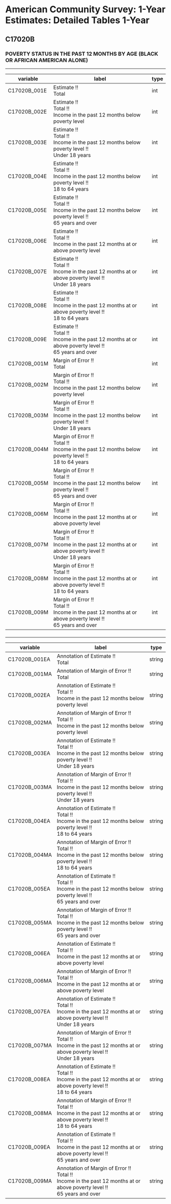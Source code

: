 # American Community Survey: 1-Year Estimates: Detailed Tables 1-Year

## C17020B

### POVERTY STATUS IN THE PAST 12 MONTHS BY AGE (BLACK OR AFRICAN AMERICAN ALONE)

___

| variable | label | type |
| ----- | ----- | ----- |
| C17020B_001E | Estimate !!<br>Total | int |
| C17020B_002E | Estimate !!<br>Total !!<br>Income in the past 12 months below poverty level | int |
| C17020B_003E | Estimate !!<br>Total !!<br>Income in the past 12 months below poverty level !!<br>Under 18 years | int |
| C17020B_004E | Estimate !!<br>Total !!<br>Income in the past 12 months below poverty level !!<br>18 to 64 years | int |
| C17020B_005E | Estimate !!<br>Total !!<br>Income in the past 12 months below poverty level !!<br>65 years and over | int |
| C17020B_006E | Estimate !!<br>Total !!<br>Income in the past 12 months at or above poverty level | int |
| C17020B_007E | Estimate !!<br>Total !!<br>Income in the past 12 months at or above poverty level !!<br>Under 18 years | int |
| C17020B_008E | Estimate !!<br>Total !!<br>Income in the past 12 months at or above poverty level !!<br>18 to 64 years | int |
| C17020B_009E | Estimate !!<br>Total !!<br>Income in the past 12 months at or above poverty level !!<br>65 years and over | int |
| C17020B_001M | Margin of Error !!<br>Total | int |
| C17020B_002M | Margin of Error !!<br>Total !!<br>Income in the past 12 months below poverty level | int |
| C17020B_003M | Margin of Error !!<br>Total !!<br>Income in the past 12 months below poverty level !!<br>Under 18 years | int |
| C17020B_004M | Margin of Error !!<br>Total !!<br>Income in the past 12 months below poverty level !!<br>18 to 64 years | int |
| C17020B_005M | Margin of Error !!<br>Total !!<br>Income in the past 12 months below poverty level !!<br>65 years and over | int |
| C17020B_006M | Margin of Error !!<br>Total !!<br>Income in the past 12 months at or above poverty level | int |
| C17020B_007M | Margin of Error !!<br>Total !!<br>Income in the past 12 months at or above poverty level !!<br>Under 18 years | int |
| C17020B_008M | Margin of Error !!<br>Total !!<br>Income in the past 12 months at or above poverty level !!<br>18 to 64 years | int |
| C17020B_009M | Margin of Error !!<br>Total !!<br>Income in the past 12 months at or above poverty level !!<br>65 years and over | int |
### 

___

| variable | label | type |
| ----- | ----- | ----- |
| C17020B_001EA | Annotation of Estimate !!<br>Total | string |
| C17020B_001MA | Annotation of Margin of Error !!<br>Total | string |
| C17020B_002EA | Annotation of Estimate !!<br>Total !!<br>Income in the past 12 months below poverty level | string |
| C17020B_002MA | Annotation of Margin of Error !!<br>Total !!<br>Income in the past 12 months below poverty level | string |
| C17020B_003EA | Annotation of Estimate !!<br>Total !!<br>Income in the past 12 months below poverty level !!<br>Under 18 years | string |
| C17020B_003MA | Annotation of Margin of Error !!<br>Total !!<br>Income in the past 12 months below poverty level !!<br>Under 18 years | string |
| C17020B_004EA | Annotation of Estimate !!<br>Total !!<br>Income in the past 12 months below poverty level !!<br>18 to 64 years | string |
| C17020B_004MA | Annotation of Margin of Error !!<br>Total !!<br>Income in the past 12 months below poverty level !!<br>18 to 64 years | string |
| C17020B_005EA | Annotation of Estimate !!<br>Total !!<br>Income in the past 12 months below poverty level !!<br>65 years and over | string |
| C17020B_005MA | Annotation of Margin of Error !!<br>Total !!<br>Income in the past 12 months below poverty level !!<br>65 years and over | string |
| C17020B_006EA | Annotation of Estimate !!<br>Total !!<br>Income in the past 12 months at or above poverty level | string |
| C17020B_006MA | Annotation of Margin of Error !!<br>Total !!<br>Income in the past 12 months at or above poverty level | string |
| C17020B_007EA | Annotation of Estimate !!<br>Total !!<br>Income in the past 12 months at or above poverty level !!<br>Under 18 years | string |
| C17020B_007MA | Annotation of Margin of Error !!<br>Total !!<br>Income in the past 12 months at or above poverty level !!<br>Under 18 years | string |
| C17020B_008EA | Annotation of Estimate !!<br>Total !!<br>Income in the past 12 months at or above poverty level !!<br>18 to 64 years | string |
| C17020B_008MA | Annotation of Margin of Error !!<br>Total !!<br>Income in the past 12 months at or above poverty level !!<br>18 to 64 years | string |
| C17020B_009EA | Annotation of Estimate !!<br>Total !!<br>Income in the past 12 months at or above poverty level !!<br>65 years and over | string |
| C17020B_009MA | Annotation of Margin of Error !!<br>Total !!<br>Income in the past 12 months at or above poverty level !!<br>65 years and over | string |

